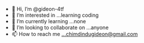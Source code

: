 - 👋 Hi, I’m @gideon-4tf
- 👀 I’m interested in ...learning coding
- 🌱 I’m currently learning ...none
- 💞️ I’m looking to collaborate on ...anyone
- 📫 How to reach me ...chimdindugideon@gmail.com

<!---
gideon-4tf/gideon-4tf is a ✨ special ✨ repository because its `README.md` (this file) appears on your GitHub profile.
You can click the Preview link to take a look at your changes.
--->
